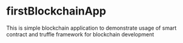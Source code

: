 # firstBlockchainApp
This is simple blockchain application to demonstrate usage of smart contract and truffle framework for blockchain development
